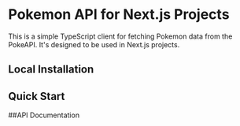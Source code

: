 # Pokemon API for Next.js Projects

This is a simple TypeScript client for fetching Pokemon data from the PokeAPI. It's designed to be used in Next.js projects.

## Local Installation

## Quick Start

##API Documentation

<!-- API_DOCS_START -->
<!-- This section will be automatically updated by TypeDoc -->
<!-- API_DOCS_END -->
